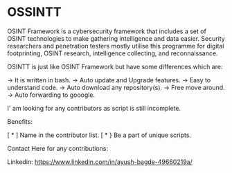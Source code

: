 # OSSINTT

OSINT Framework is a cybersecurity framework that includes a set of OSINT 
technologies to make gathering intelligence and data easier. 
Security researchers and penetration testers mostly utilise this 
programme for digital footprinting, OSINT research, intelligence collecting, and reconnaissance.

OSINTT is just like OSINT Framework but have some differences which are: 

-> It is written in bash.
-> Auto update and Upgrade features.
-> Easy to understand code.
-> Auto download any repository(s). 
-> Free move around. 
-> Auto forwarding to gooogle. 

I' am looking for any contributors as script is still incomplete. 

Benefits: 

[ * ] Name in the contributor list. 
[ * } Be a part of unique scripts.

Contact Here for any contributions: 

Linkedin: https://www.linkedin.com/in/ayush-bagde-49660219a/
